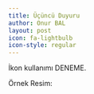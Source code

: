 ```yaml
---
title: Üçüncü Duyuru
author: Onur BAL
layout: post
icon: fa-lightbulb
icon-style: regular
---
```

İkon kullanımı DENEME.


Örnek Resim:
<span class="image left"><img src="{{ 'assets/images/pic03.jpg' | relative_url }}" alt="" /></span>
